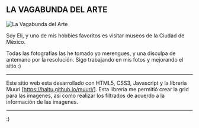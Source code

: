## LA VAGABUNDA DEL ARTE

![La Vagabunda del Arte](https://github.com/elizabethtrinitygs/la-vagabunda-del-arte/blob/master/img/view-web.png)

Soy Eli, y uno de mis hobbies favoritos es visitar museos de la Ciudad de México.

Todas las fotografías las he tomado yo merengues, y una disculpa de antemano por la resolución. Sigo trabajando en mis fotos y mejorando el sitio :)

-------------------------------------------------------------------

Este sitio web esta desarrollado con 
HTML5, 
CSS3, 
Javascript 
y la libreria Muuri [https://haltu.github.io/muuri/].
Esta libreria me permitió crear la grid para las imagenes,
asi como realizar los filtrados de acuerdo a la información de las imagenes.

-------------------------------------------------------------------

:)